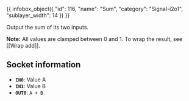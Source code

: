 {{ infobox_object({
	"id": 116,
	"name": "Sum",
	"category": "Signal-i2o1",
	"sublayer_width": 14
}) }}

Output the sum of its two inputs.

**Note:** All values are clamped between 0 and 1. To wrap the result, see [[Wrap add]].

## Socket information
- **`IN0`**: Value A
- **`IN1`**: Value B
- **`OUT0`**: `A + B`
